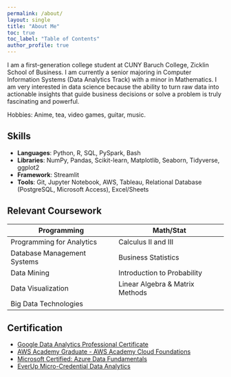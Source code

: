 ```yaml
---
permalink: /about/
layout: single
title: "About Me"
toc: true
toc_label: "Table of Contents"
author_profile: true
---
```


I am a first-generation college student at CUNY Baruch College, Zicklin School of Business. I am currently a senior majoring in Computer Information Systems (Data Analytics Track) with a minor in Mathematics. I am very interested in data science because the ability to turn raw data into actionable insights that guide business decisions or solve a problem is truly fascinating and powerful.

Hobbies: Anime, tea, video games, guitar, music.

## Skills
- **Languages**: Python, R, SQL, PySpark, Bash
- **Libraries**: NumPy, Pandas, Scikit-learn, Matplotlib, Seaborn, Tidyverse, ggplot2
- **Framework**: Streamlit
- **Tools**: Git, Jupyter Notebook, AWS, Tableau, Relational Database (PostgreSQL, Microsoft Access), Excel/Sheets

## Relevant Coursework
| Programming | Math/Stat |
| ----------- | --------- |
| Programming for Analytics | Calculus II and III |
| Database Management Systems | Business Statistics |
| Data Mining | Introduction to Probability |
| Data Visualization | Linear Algebra & Matrix Methods |
| Big Data Technologies |

## Certification
- [Google Data Analytics Professional Certificate](https://www.credly.com/badges/2d27f34e-bb5b-47e1-ab04-6a2b2081577a/public_url)
- [AWS Academy Graduate - AWS Academy Cloud Foundations](https://www.credly.com/badges/33df81af-c5bf-4fa9-b5f2-589fa1dd4dc4/public_url)
- [Microsoft Certified: Azure Data Fundamentals](https://www.credly.com/badges/a001f7f9-aaa5-4362-9d74-7d78afd4c8a6/public_url)
- [EverUp Micro-Credential Data Analytics](https://github.com/JakeLi2001/EverUp-Micro-Credential-Data-Analytics)

